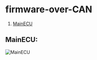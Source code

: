 # firmware-over-CAN
1. [MainECU](#mainECU)

## <a name="mainECU">MainECU</a>:
![MainECU](https://github.com/YoussefKhaledAhmed/firmware-over-CAN/assets/101673979/b25c8e78-6d74-411f-ba11-43cd246e667e)
